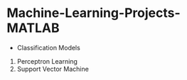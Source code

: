 # Machine-Learning-Projects-MATLAB
* Classification Models
1. Perceptron Learning
2. Support Vector Machine
